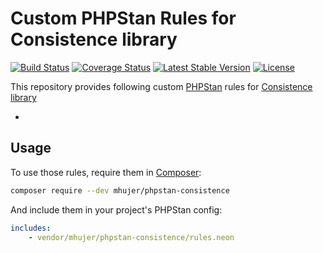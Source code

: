 # Custom PHPStan Rules for Consistence library

[![Build Status](https://travis-ci.org/mhujer/phpstan-consistence.svg)](https://travis-ci.org/mhujer/phpstan-consistence)
[![Coverage Status](https://coveralls.io/repos/github/mhujer/phpstan-consistence/badge.svg)](https://coveralls.io/github/mhujer/phpstan-consistence)
[![Latest Stable Version](https://poser.pugx.org/mhujer/phpstan-consistence/v/stable)](https://packagist.org/packages/mhujer/phpstan-consistence)
[![License](https://poser.pugx.org/mhujer/phpstan-consistence/license)](https://packagist.org/packages/mhujer/phpstan-consistence)

This repository provides following custom [PHPStan](https://github.com/phpstan/phpstan) rules for [Consistence library](https://github.com/consistence/consistence/)

* 


## Usage

To use those rules, require them in [Composer](https://getcomposer.org/):

```bash
composer require --dev mhujer/phpstan-consistence
```

And include them in your project's PHPStan config:

```yaml
includes:
    - vendor/mhujer/phpstan-consistence/rules.neon
```
